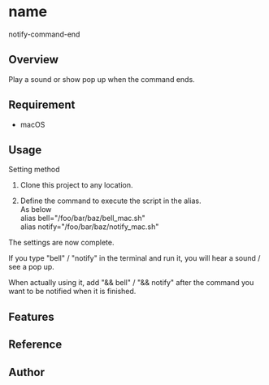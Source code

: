 # name
notify-command-end

## Overview
Play a sound or show pop up when the command ends.

## Requirement
- macOS

## Usage
Setting method
1. Clone this project to any location.

2. Define the command to execute the script in the alias.<br>
As below<br>
alias bell="/foo/bar/baz/bell_mac.sh"<br>
alias notify="/foo/bar/baz/notify_mac.sh"

The settings are now complete.

If you type "bell" / "notify" in the terminal and run it, you will hear a sound / see a pop up.

When actually using it, add "&& bell" / "&& notify" after the command you want to be notified when it is finished.

## Features

## Reference

## Author

